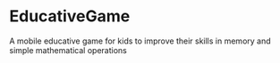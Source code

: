 # EducativeGame
A mobile educative game for kids to improve their skills in memory and simple mathematical operations
